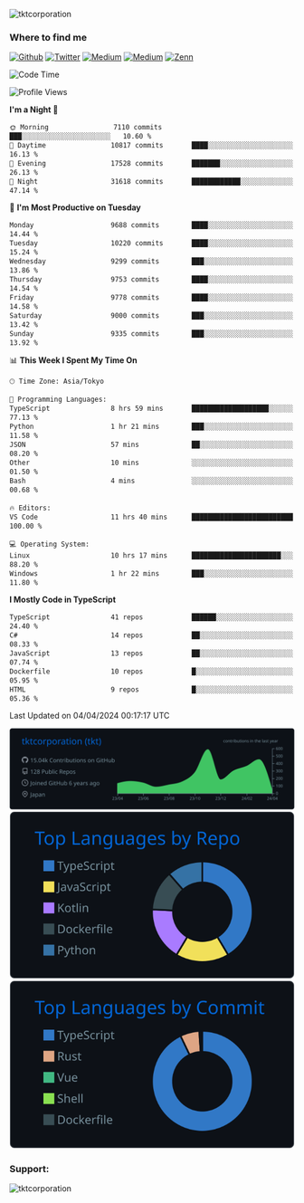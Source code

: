 <p align="left"> <img src="https://komarev.com/ghpvc/?username=tktcorporation&label=Profile%20views&color=0e75b6&style=flat" alt="tktcorporation" /> </p>

<h3>Where to find me</h3>
<p>
<a href="https://github.com/tktcorporation" target="_blank"><img alt="Github" src="https://img.shields.io/badge/GitHub-%2312100E.svg?&style=for-the-badge&logo=Github&logoColor=white" /></a>
<a href="https://twitter.com/tktcorporation" target="_blank"><img alt="Twitter" src="https://img.shields.io/badge/twitter-%231DA1F2.svg?&style=for-the-badge&logo=twitter&logoColor=white" /></a>
<a href="https://www.linkedin.com/in/tktcorporation" target="_blank"><img alt="Medium" src="https://img.shields.io/badge/linkdin-0a66c2.svg?&style=for-the-badge&logo=linkedin&logoColor=white" /></a>
<a href="https://qiita.com/tktcorporation" target="_blank"><img alt="Medium" src="https://img.shields.io/badge/qiita-55C500.svg?&style=for-the-badge&logo=qiita&logoColor=white" /></a>
<a href="https://zenn.dev/tktcorporation" target="_blank"><img alt="Zenn" src="https://img.shields.io/badge/Zenn-3EA8FF.svg?&style=for-the-badge&logo=Zenn&logoColor=white" /></a>
</p>
  
<!--START_SECTION:waka-->
![Code Time](http://img.shields.io/badge/Code%20Time-1%2C465%20hrs%2057%20mins-blue)

![Profile Views](http://img.shields.io/badge/Profile%20Views-0-blue)

**I'm a Night 🦉** 

```text
🌞 Morning                7110 commits        ███░░░░░░░░░░░░░░░░░░░░░░   10.60 % 
🌆 Daytime                10817 commits       ████░░░░░░░░░░░░░░░░░░░░░   16.13 % 
🌃 Evening                17528 commits       ███████░░░░░░░░░░░░░░░░░░   26.13 % 
🌙 Night                  31618 commits       ████████████░░░░░░░░░░░░░   47.14 % 
```
📅 **I'm Most Productive on Tuesday** 

```text
Monday                   9688 commits        ████░░░░░░░░░░░░░░░░░░░░░   14.44 % 
Tuesday                  10220 commits       ████░░░░░░░░░░░░░░░░░░░░░   15.24 % 
Wednesday                9299 commits        ███░░░░░░░░░░░░░░░░░░░░░░   13.86 % 
Thursday                 9753 commits        ████░░░░░░░░░░░░░░░░░░░░░   14.54 % 
Friday                   9778 commits        ████░░░░░░░░░░░░░░░░░░░░░   14.58 % 
Saturday                 9000 commits        ███░░░░░░░░░░░░░░░░░░░░░░   13.42 % 
Sunday                   9335 commits        ███░░░░░░░░░░░░░░░░░░░░░░   13.92 % 
```


📊 **This Week I Spent My Time On** 

```text
🕑︎ Time Zone: Asia/Tokyo

💬 Programming Languages: 
TypeScript               8 hrs 59 mins       ███████████████████░░░░░░   77.13 % 
Python                   1 hr 21 mins        ███░░░░░░░░░░░░░░░░░░░░░░   11.58 % 
JSON                     57 mins             ██░░░░░░░░░░░░░░░░░░░░░░░   08.20 % 
Other                    10 mins             ░░░░░░░░░░░░░░░░░░░░░░░░░   01.50 % 
Bash                     4 mins              ░░░░░░░░░░░░░░░░░░░░░░░░░   00.68 % 

🔥 Editors: 
VS Code                  11 hrs 40 mins      █████████████████████████   100.00 % 

💻 Operating System: 
Linux                    10 hrs 17 mins      ██████████████████████░░░   88.20 % 
Windows                  1 hr 22 mins        ███░░░░░░░░░░░░░░░░░░░░░░   11.80 % 
```

**I Mostly Code in TypeScript** 

```text
TypeScript               41 repos            ██████░░░░░░░░░░░░░░░░░░░   24.40 % 
C#                       14 repos            ██░░░░░░░░░░░░░░░░░░░░░░░   08.33 % 
JavaScript               13 repos            ██░░░░░░░░░░░░░░░░░░░░░░░   07.74 % 
Dockerfile               10 repos            █░░░░░░░░░░░░░░░░░░░░░░░░   05.95 % 
HTML                     9 repos             █░░░░░░░░░░░░░░░░░░░░░░░░   05.36 % 
```




 Last Updated on 04/04/2024 00:17:17 UTC
<!--END_SECTION:waka-->

[![](https://raw.githubusercontent.com/tktcorporation/tktcorporation/master/profile-summary-card-output/github_dark/0-profile-details.svg)](https://github.com/vn7n24fzkq/github-profile-summary-cards)
[![](https://raw.githubusercontent.com/tktcorporation/tktcorporation/master/profile-summary-card-output/github_dark/1-repos-per-language.svg)](https://github.com/vn7n24fzkq/github-profile-summary-cards) [![](https://raw.githubusercontent.com/tktcorporation/tktcorporation/master/profile-summary-card-output/github_dark/2-most-commit-language.svg)](https://github.com/vn7n24fzkq/github-profile-summary-cards)

<h3 align="left">Support:</h3>
<p><a href="https://www.buymeacoffee.com/tktcorporation"> <img align="left" src="https://cdn.buymeacoffee.com/buttons/v2/default-yellow.png" height="50" width="210" alt="tktcorporation" /></a></p><br><br>

